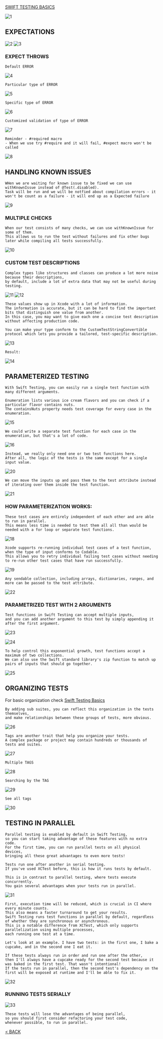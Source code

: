 [SWIFT TESTING BASICS](https://github.com/ceboolion/SwiftTesting/blob/main/Files/Basics.md)

![1](https://github.com/ceboolion/SwiftTesting/blob/main/Files/ImagesAdvanced/1.jpg)

## EXPECTATIONS
![2](https://github.com/ceboolion/SwiftTesting/blob/main/Files/ImagesAdvanced/2.jpg)
![3](https://github.com/ceboolion/SwiftTesting/blob/main/Files/ImagesAdvanced/3.jpg)

### EXPECT THROWS
```
Default ERROR
```
![4](https://github.com/ceboolion/SwiftTesting/blob/main/Files/ImagesAdvanced/4.jpg)

```
Particular type of ERROR
```
![5](https://github.com/ceboolion/SwiftTesting/blob/main/Files/ImagesAdvanced/5.jpg)

```
Specific type of ERROR
```
![6](https://github.com/ceboolion/SwiftTesting/blob/main/Files/ImagesAdvanced/6.jpg)

```
Customized validation of type of ERROR
```
![7](https://github.com/ceboolion/SwiftTesting/blob/main/Files/ImagesAdvanced/7.jpg)

```
Reminder - #required macro
- When we use try #require and it will fail, #expect macro won't be called
```
![8](https://github.com/ceboolion/SwiftTesting/blob/main/Files/ImagesAdvanced/8.jpg)

## HANDLING KNOWN ISSUES
 
```
WHen we are waiting for known issue to be fixed we can use withKnownIssue instead of @Test(.disabled).
Task will be run and we will be notfied about compilation errors - it won't be count as a failure - it will end up as a Expected failure
```
![9](https://github.com/ceboolion/SwiftTesting/blob/main/Files/ImagesAdvanced/9.jpg)

### MULTIPLE CHECKS
```
When our test consists of many checks, we can use withKnownIssue for some of them.
This allows us to run the test without failures and fix other bugs later while compiling all tests successfully.
```
![10](https://github.com/ceboolion/SwiftTesting/blob/main/Files/ImagesAdvanced/10.jpg)

### CUSTOM TEST DESCRIPTIONS
```
Complex types like structures and classes can produce a lot more noise because their descriptions,
by default, include a lot of extra data that may not be useful during testing.
```
![11](https://github.com/ceboolion/SwiftTesting/blob/main/Files/ImagesAdvanced/11.jpg)
![12](https://github.com/ceboolion/SwiftTesting/blob/main/Files/ImagesAdvanced/12.jpg)
```
These values show up in Xcode with a lot of information.
The information is accurate, but it can be hard to find the important bits that distinguish one value from another.
In this case, you may want to give each one a concise test description without affecting production code.

You can make your type conform to the CustomTestStringConvertible protocol which lets you provide a tailored, test-specific description.
```
![13](https://github.com/ceboolion/SwiftTesting/blob/main/Files/ImagesAdvanced/13.jpg)

```
Result:
```
![14](https://github.com/ceboolion/SwiftTesting/blob/main/Files/ImagesAdvanced/14.jpg)

## PARAMETERIZED TESTING
```
With Swift Testing, you can easily run a single test function with many different arguments.
```
```
Enumeration lists various ice cream flavors and you can check if a particular flavor contains nuts.
The containsNuts property needs test coverage for every case in the enumeration.
```
![15](https://github.com/ceboolion/SwiftTesting/blob/main/Files/ImagesAdvanced/15.jpg)

```
We could write a separate test function for each case in the enumeration, but that's a lot of code.
```
![16](https://github.com/ceboolion/SwiftTesting/blob/main/Files/ImagesAdvanced/16.jpg)

```
Instead, we really only need one or two test functions here.
After all, the logic of the tests is the same except for a single input value.
```
![20](https://github.com/ceboolion/SwiftTesting/blob/main/Files/ImagesAdvanced/20.jpg)
```
We can move the inputs up and pass them to the test attribute instead of iterating over them inside the test function.
```
![21](https://github.com/ceboolion/SwiftTesting/blob/main/Files/ImagesAdvanced/21.jpg)

### HOW PARAMETERIZATION WORKS:
```
These test cases are entirely independent of each other and are able to run in parallel.
This means less time is needed to test them all all than would be needed with a for loop or separate test functions.
```
![18](https://github.com/ceboolion/SwiftTesting/blob/main/Files/ImagesAdvanced/18.jpg)

```
Xcode supports re-running individual test cases of a test function, when the type of input conforms to Codable.
This allows you to retry individual failing test cases without needing to re-run other test cases that have run successfully.
```
![19](https://github.com/ceboolion/SwiftTesting/blob/main/Files/ImagesAdvanced/19.jpg)

```
Any sendable collection, including arrays, dictionaries, ranges, and more can be passed to the test attribute.
```
![22](https://github.com/ceboolion/SwiftTesting/blob/main/Files/ImagesAdvanced/22.jpg)

### PARAMETRIZED TEST WITH 2 ARGUMENTS
```
Test functions in Swift Testing can accept multiple inputs,
and you can add another argument to this test by simply appending it after the first argument.
```
![23](https://github.com/ceboolion/SwiftTesting/blob/main/Files/ImagesAdvanced/23.jpg)

![24](https://github.com/ceboolion/SwiftTesting/blob/main/Files/ImagesAdvanced/24.jpg)

```
To help control this exponential growth, test functions accept a maximum of two collections.
We can also use the Swift standard library's zip function to match up pairs of inputs that should go together.
```
![25](https://github.com/ceboolion/SwiftTesting/blob/main/Files/ImagesAdvanced/25.jpg)

## ORGANIZING TESTS
For basic organization check [Swift Testing Basics](https://github.com/ceboolion/SwiftTesting/tree/main/Files/Basics.md)

```
By adding sub suites, you can reflect this organization in the tests themselves,
and make relationships between these groups of tests, more obvious.
```
![26](https://github.com/ceboolion/SwiftTesting/blob/main/Files/ImagesAdvanced/26.jpg)

```
Tags are another trait that help you organize your tests.
A complex package or project may contain hundreds or thousands of tests and suites.
```
![27](https://github.com/ceboolion/SwiftTesting/blob/main/Files/ImagesAdvanced/27.jpg)

```
Multiple TAGS
```
![28](https://github.com/ceboolion/SwiftTesting/blob/main/Files/ImagesAdvanced/28.jpg)

```
Searching by the TAG
```
![29](https://github.com/ceboolion/SwiftTesting/blob/main/Files/ImagesAdvanced/29.jpg)

```
See all tags
```
![30](https://github.com/ceboolion/SwiftTesting/blob/main/Files/ImagesAdvanced/30.jpg)

## TESTING IN PARALLEL
```
Parallel testing is enabled by default in Swift Testing,
so you can start taking advantage of these features with no extra code.
For the first time, you can run parallel tests on all physical devices,
bringing all these great advantages to even more tests!
```

```
Tests run one after another in serial testing.
If you've used XCTest before, this is how it runs tests by default.

This is in contrast to parallel testing, where tests execute concurrently.
You gain several advantages when your tests run in parallel.
```
![31](https://github.com/ceboolion/SwiftTesting/blob/main/Files/ImagesAdvanced/31.jpg)

```
First, execution time will be reduced, which is crucial in CI where every minute counts.
This also means a faster turnaround to get your results.
Swift Testing runs test functions in parallel by default, regardless of whether they are synchronous or asynchronous.
This is a notable difference from XCTest, which only supports parallelization using multiple processes,
each running one test at a time.
```

```
Let's look at an example. I have two tests: in the first one, I bake a cupcake, and in the second one I eat it.

If these tests always run in order and run one after the other,
then I'll always have a cupcake ready for the second test because it was baked in the first test. That wasn't intentional!
If the tests run in parallel, then the second test's dependency on the first will be exposed at runtime and I'll be able to fix it.
```
![32](https://github.com/ceboolion/SwiftTesting/blob/main/Files/ImagesAdvanced/32.jpg)

### RUNNING TESTS SERIALLY
![33](https://github.com/ceboolion/SwiftTesting/blob/main/Files/ImagesAdvanced/33.jpg)
```
These tests will lose the advantages of being parallel,
so you should first consider refactoring your test code,
whenever possible, to run in parallel.
```

[< BACK](https://github.com/ceboolion/SwiftTesting)
